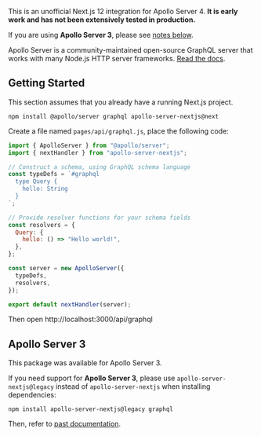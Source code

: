 This is an unofficial Next.js 12 integration for Apollo Server 4. **It is early work and has not been extensively tested in production.**

If you are using **Apollo Server 3**, please see [notes below](#apollo-server-3).

Apollo Server is a community-maintained open-source GraphQL server that works with many Node.js HTTP server frameworks. [Read the docs](https://www.apollographql.com/docs/apollo-server).

## Getting Started

This section assumes that you already have a running Next.js project.

```shell
npm install @apollo/server graphql apollo-server-nextjs@next
```

Create a file named `pages/api/graphql.js`, place the following code:

```js
import { ApolloServer } from "@apollo/server";
import { nextHandler } from "apollo-server-nextjs";

// Construct a schema, using GraphQL schema language
const typeDefs = `#graphql
  type Query {
    hello: String
  }
`;

// Provide resolver functions for your schema fields
const resolvers = {
  Query: {
    hello: () => "Hello world!",
  },
};

const server = new ApolloServer({
  typeDefs,
  resolvers,
});

export default nextHandler(server);
```

Then open http://localhost:3000/api/graphql

## Apollo Server 3

This package was available for Apollo Server 3.

If you need support for **Apollo Server 3**, please use `apollo-server-nextjs@legacy` instead of `apollo-server-nextjs` when installing dependencies:

```shell
npm install apollo-server-nextjs@legacy graphql
```

Then, refer to [past documentation](https://github.com/apuyou/apollo-server-nextjs/blob/562852ae476a5db19e96d81b2f8f242ea77cc10e/README.md).
